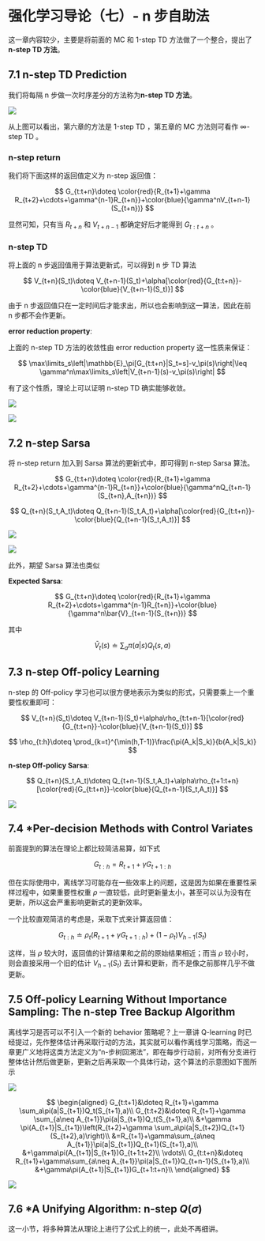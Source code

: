 # 强化学习导论（七）- n 步自助法

这一章内容较少，主要是将前面的 MC 和 1-step TD 方法做了一个整合，提出了 **n-step TD 方法**。

## 7.1 n-step TD Prediction

我们将每隔 n 步做一次时序差分的方法称为**n-step TD 方法**。

![](imgs/RLAI_7/n-step-TD.png)

从上图可以看出，第六章的方法是 1-step TD ，第五章的 MC 方法则可看作 $\infty$-step TD 。

### n-step return

我们将下面这样的返回值定义为 n-step 返回值：

$$
G_{t:t+n}\doteq \color{red}{R_{t+1}+\gamma R_{t+2}+\cdots+\gamma^{n-1}R_{t+n}}+\color{blue}{\gamma^nV_{t+n-1}(S_{t+n})}
$$

显然可知，只有当 $R_{t+n}$ 和 $V_{t+n-1}$ 都确定好后才能得到 $G_{t:t+n}$ 。

### n-step TD

将上面的 n 步返回值用于算法更新式，可以得到 n 步 TD 算法

$$
V_{t+n}(S_t)\doteq V_{t+n-1}(S_t)+\alpha[\color{red}{G_{t:t+n}}-\color{blue}{V_{t+n-1}(S_t)}]
$$

由于 n 步返回值只在一定时间后才能求出，所以也会影响到这一算法，因此在前 n 步都不会作更新。

**error reduction property**:

上面的 n-step TD 方法的收敛性由 error reduction property 这一性质来保证：

$$
\max\limits_s\left|\mathbb{E}_\pi[G_{t:t+n}|S_t=s]-v_\pi(s)\right|\leq \gamma^n\max\limits_s\left|V_{t+n-1}(s)-v_\pi(s)\right|
$$

有了这个性质，理论上可以证明 n-step TD 确实能够收敛。

![](imgs/RLAI_7/n-TD.png)

![](imgs/RLAI_7/rms-err.png)

## 7.2 n-step Sarsa

将 n-step return 加入到 Sarsa 算法的更新式中，即可得到 n-step Sarsa 算法。

$$
G_{t:t+n}\doteq \color{red}{R_{t+1}+\gamma R_{t+2}+\cdots+\gamma^{n-1}R_{t+n}}+\color{blue}{\gamma^nQ_{t+n-1}(S_{t+n},A_{t+n})}
$$

$$
Q_{t+n}(S_t,A_t)\doteq Q_{t+n-1}(S_t,A_t)+\alpha[\color{red}{G_{t:t+n}}-\color{blue}{Q_{t+n-1}(S_t,A_t)}]
$$

![](imgs/RLAI_7/n-step-SARSA.png)

![](imgs/RLAI_7/n-SARSA.png)

此外，期望 Sarsa 算法也类似

**Expected Sarsa**:

$$
G_{t:t+n}\doteq \color{red}{R_{t+1}+\gamma R_{t+2}+\cdots+\gamma^{n-1}R_{t+n}}+\color{blue}{\gamma^n\bar{V}_{t+n-1}(S_{t+n})}
$$

其中

$$
\bar{V}_t(s)\doteq \sum_a\pi(a|s)Q_t(s,a)
$$

## 7.3 n-step Off-policy Learning

n-step 的 Off-policy 学习也可以很方便地表示为类似的形式，只需要乘上一个重要性权重即可：

$$
V_{t+n}(S_t)\doteq V_{t+n-1}(S_t)+\alpha\rho_{t:t+n-1}[\color{red}{G_{t:t+n}}-\color{blue}{V_{t+n-1}(S_t)}]
$$

$$
\rho_{t:h}\doteq \prod_{k=t}^{\min(h,T-1)}\frac{\pi(A_k|S_k)}{b(A_k|S_k)}
$$

**n-step Off-policy Sarsa**:

$$
Q_{t+n}(S_t,A_t)\doteq Q_{t+n-1}(S_t,A_t)+\alpha\rho_{t+1:t+n}[\color{red}{G_{t:t+n}}-\color{blue}{Q_{t+n-1}(S_t,A_t)}]
$$

![](imgs/RLAI_7/n-SARSA-off.png)

## 7.4 *Per-decision Methods with Control Variates

前面提到的算法在理论上都比较简洁易算，如下式

$$
G_{t:h}=R_{t+1}+\gamma G_{t+1:h}
$$

但在实际使用中，离线学习可能存在一些效率上的问题，这是因为如果在重要性采样过程中，如果重要性权重 $\rho$ 一直较低，此时更新量太小，甚至可以认为没有在更新，所以这会严重影响更新式的更新效率。

一个比较直观简洁的考虑是，采取下式来计算返回值：

$$
G_{t:h}\doteq \rho_t(R_{t+1}+\gamma G_{t+1:h})+(1-\rho_t)V_{h-1}(S_t)
$$

这样，当 $\rho$ 较大时，返回值的计算结果和之前的原始结果相近；而当 $\rho$ 较小时，则会直接采用一个旧的估计 $V_{h-1}(S_t)$  去计算和更新，而不是像之前那样几乎不做更新。

## 7.5 Off-policy Learning Without Importance Sampling: The n-step Tree Backup Algorithm

离线学习是否可以不引入一个新的 behavior 策略呢？上一章讲 Q-learning 时已经提过，先作整体估计再采取行动的方法，其实就可以看作离线学习策略，而这一章更广义地将这类方法定义为“n-步树回溯法”，即在每步行动前，对所有分支进行整体估计然后做更新，更新之后再采取一个具体行动，这个算法的示意图如下图所示

![](imgs/RLAI_7/tree-backup.png)

$$
\begin{aligned}
G_{t:t+1}&\doteq R_{t+1}+\gamma \sum_a\pi(a|S_{t+1})Q_t(S_{t+1},a)\\
G_{t:t+2}&\doteq R_{t+1}+\gamma \sum_{a\neq A_{t+1}}\pi(a|S_{t+1})Q_t(S_{t+1},a)\\
&+\gamma \pi(A_{t+1}|S_{t+1})\left(R_{t+2}+\gamma \sum_a\pi(a|S_{t+2})Q_{t+1}(S_{t+2},a)\right)\\
&=R_{t+1}+\gamma\sum_{a\neq A_{t+1}}\pi(a|S_{t+1})Q_{t+1}(S_{t+1},a)\\
&+\gamma\pi(A_{t+1}|S_{t+1})G_{t+1:t+2}\\
\vdots\\
G_{t:t+n}&\doteq R_{t+1}+\gamma\sum_{a\neq A_{t+1}}\pi(a|S_{t+1})Q_{t+n-1}(S_{t+1},a)\\
&+\gamma\pi(A_{t+1}|S_{t+1})G_{t+1:t+n}\\
\end{aligned}
$$

![](imgs/RLAI_7/n-tree-backup.png)

## 7.6 *A Unifying Algorithm: n-step $Q(\sigma)$

这一小节，将多种算法从理论上进行了公式上的统一，此处不再细讲。